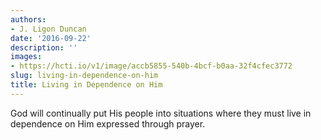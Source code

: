 ```yaml
---
authors:
- J. Ligon Duncan
date: '2016-09-22'
description: ''
images:
- https://hcti.io/v1/image/accb5855-540b-4bcf-b0aa-32f4cfec3772
slug: living-in-dependence-on-him
title: Living in Dependence on Him
---
```


God will continually put His people into situations where they must live in dependence on Him expressed through prayer.